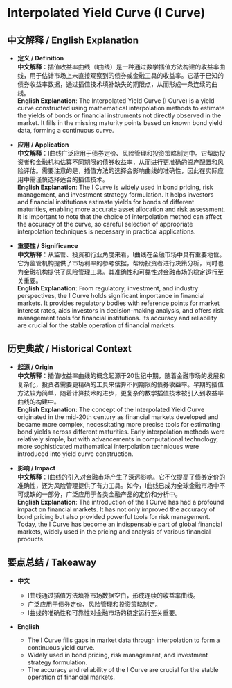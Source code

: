 # Interpolated Yield Curve (I Curve)

## 中文解释 / English Explanation

* **定义 / Definition**  
  **中文解释**：插值收益率曲线（I曲线）是一种通过数学插值方法构建的收益率曲线，用于估计市场上未直接观察到的债券或金融工具的收益率。它基于已知的债券收益率数据，通过插值技术填补缺失的期限点，从而形成一条连续的曲线。  
  **English Explanation**: The Interpolated Yield Curve (I Curve) is a yield curve constructed using mathematical interpolation methods to estimate the yields of bonds or financial instruments not directly observed in the market. It fills in the missing maturity points based on known bond yield data, forming a continuous curve.

* **应用 / Application**  
  **中文解释**：I曲线广泛应用于债券定价、风险管理和投资策略制定中。它帮助投资者和金融机构估算不同期限的债券收益率，从而进行更准确的资产配置和风险评估。需要注意的是，插值方法的选择会影响曲线的准确性，因此在实际应用中需谨慎选择适合的插值技术。  
  **English Explanation**: The I Curve is widely used in bond pricing, risk management, and investment strategy formulation. It helps investors and financial institutions estimate yields for bonds of different maturities, enabling more accurate asset allocation and risk assessment. It is important to note that the choice of interpolation method can affect the accuracy of the curve, so careful selection of appropriate interpolation techniques is necessary in practical applications.

* **重要性 / Significance**  
  **中文解释**：从监管、投资和行业角度来看，I曲线在金融市场中具有重要地位。它为监管机构提供了市场利率的参考依据，帮助投资者进行决策分析，同时也为金融机构提供了风险管理工具。其准确性和可靠性对金融市场的稳定运行至关重要。  
  **English Explanation**: From regulatory, investment, and industry perspectives, the I Curve holds significant importance in financial markets. It provides regulatory bodies with reference points for market interest rates, aids investors in decision-making analysis, and offers risk management tools for financial institutions. Its accuracy and reliability are crucial for the stable operation of financial markets.

## 历史典故 / Historical Context

* **起源 / Origin**  
  **中文解释**：插值收益率曲线的概念起源于20世纪中期，随着金融市场的发展和复杂化，投资者需要更精确的工具来估算不同期限的债券收益率。早期的插值方法较为简单，随着计算技术的进步，更复杂的数学插值技术被引入到收益率曲线的构建中。  
  **English Explanation**: The concept of the Interpolated Yield Curve originated in the mid-20th century as financial markets developed and became more complex, necessitating more precise tools for estimating bond yields across different maturities. Early interpolation methods were relatively simple, but with advancements in computational technology, more sophisticated mathematical interpolation techniques were introduced into yield curve construction.

* **影响 / Impact**  
  **中文解释**：I曲线的引入对金融市场产生了深远影响。它不仅提高了债券定价的准确性，还为风险管理提供了有力工具。如今，I曲线已成为全球金融市场中不可或缺的一部分，广泛应用于各类金融产品的定价和分析中。  
  **English Explanation**: The introduction of the I Curve has had a profound impact on financial markets. It has not only improved the accuracy of bond pricing but also provided powerful tools for risk management. Today, the I Curve has become an indispensable part of global financial markets, widely used in the pricing and analysis of various financial products.

## 要点总结 / Takeaway

* **中文**  
  - I曲线通过插值方法填补市场数据空白，形成连续的收益率曲线。
  - 广泛应用于债券定价、风险管理和投资策略制定。
  - I曲线的准确性和可靠性对金融市场的稳定运行至关重要。

* **English**  
  - The I Curve fills gaps in market data through interpolation to form a continuous yield curve.
  - Widely used in bond pricing, risk management, and investment strategy formulation.
  - The accuracy and reliability of the I Curve are crucial for the stable operation of financial markets.